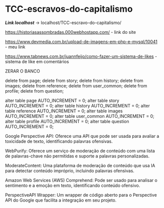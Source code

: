 # TCC-escravos-do-capitalismo

**_Link localhost_** -> localhost/TCC-escravo-do-capitalismo/

https://historiasassombradas.000webhostapp.com/ - link do site

https://www.devmedia.com.br/upload-de-imagens-em-php-e-mysql/10041 - meu link

https://www.tabnews.com.br/juannfeijo/como-fazer-um-sistema-de-likes - sistema de like em comentários

ZERAR O BANCO 

delete from page;
delete from story;
delete from history;
delete from images;
delete from reference;
delete from user_common;
delete from profile;
delete from question;

alter table page AUTO_INCREMENT = 0;
alter table story AUTO_INCREMENT = 0;
alter table history AUTO_INCREMENT = 0;
alter table reference AUTO_INCREMENT = 0;
alter table images AUTO_INCREMENT = 0;
alter table user_common AUTO_INCREMENT = 0;
alter table profile AUTO_INCREMENT = 0;
alter table question AUTO_INCREMENT = 0;




Google Perspective API: Oferece uma API que pode ser usada para avaliar a toxicidade de texto, identificando palavras ofensivas.

WebPurify: Oferece um serviço de moderação de conteúdo com uma lista de palavras-chave não permitidas e suporte a palavras personalizadas.

ModerateContent: Uma plataforma de moderação de conteúdo que usa IA para detectar conteúdo impróprio, incluindo palavras ofensivas.

Amazon Web Services (AWS) Comprehend: Pode ser usado para analisar o sentimento e a emoção em texto, identificando conteúdo ofensivo.

PerspectiveAPI Wrapper: Um wrapper de código aberto para o Perspective API do Google que facilita a integração em seu projeto.


